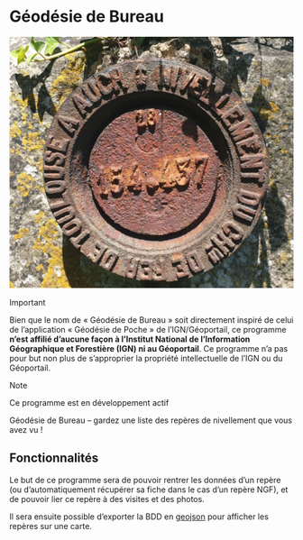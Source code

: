 # Géodésie de Bureau

![Repère Bourdalouë du chemin de fer de Toulouse à Auch (T'.DE - 109)](illustration.jpg)

>[!Important]
> Bien que le nom de «&nbsp;Géodésie de Bureau&nbsp;» soit directement inspiré
> de celui de l’application «&nbsp;Géodésie de Poche&nbsp;» de l’IGN/Géoportail,
> ce programme **n’est affilié d’aucune façon à l’Institut National de
> l’Information Géographique et Forestière (IGN) ni au Géoportail**. Ce programme
> n’a pas pour but non plus de s’approprier la propriété intellectuelle de l’IGN
> ou du Géoportail.

>[!Note]
> Ce programme est en développement actif

Géodésie de Bureau – gardez une liste des repères de nivellement que vous avez vu&nbsp;!

## Fonctionnalités
Le but de ce programme sera de pouvoir rentrer les données d’un repère (ou d’automatiquement récupérer sa fiche dans le cas d’un repère NGF), et de pouvoir lier ce repère à des visites et des photos.

Il sera ensuite possible d’exporter la BDD en [geojson](https://geojson.io) pour afficher les repères sur une carte.

